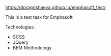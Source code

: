 https://doragrishaeva.github.io/emphasoft_test/

This is a test task for Emphasoft

Technologies: 
* SCSS
* JQuery
* BEM Methodology
